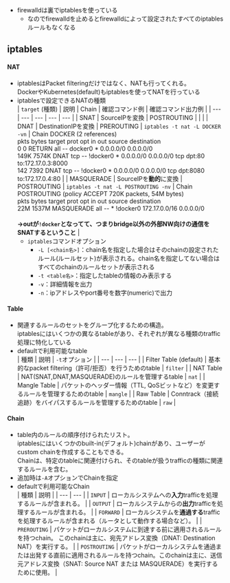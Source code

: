 - firewalldは裏でiptablesを使っている
  - なのでfirewalldを止めるとfirewalldによって設定されたすべてのiptablesルールもなくなる

## iptables
#### NAT
- iptablesはPacket filteringだけではなく、NATも行ってくれる。  
  DockerやKubernetes(default)もiptablesを使ってNATを行っている
- iptablesで設定できるNATの種類  
  | `target` (種類) | 説明 | Chain | 確認コマンド例 | 確認コマンド出力例 |
  | --- | --- | --- | --- | --- |
  | SNAT | SourceIPを変換 | POSTROUTING |  | |
  | DNAT | DestinationIPを変換 | PREROUTING | `iptables -t nat -L DOCKER -vn` | Chain DOCKER (2 references)<br> pkts bytes target     prot opt in     out     source               destination<br>    0     0 RETURN     all  --  docker0 *       0.0.0.0/0            0.0.0.0/0<br> 149K 7574K DNAT       tcp  --  !docker0 *       0.0.0.0/0            0.0.0.0/0            tcp dpt:80 to:172.17.0.3:8000<br>  142  7392 DNAT       tcp  --  !docker0 *       0.0.0.0/0            0.0.0.0/0            tcp dpt:8080 to:172.17.0.4:80 |
  | MASQUERADE | SourceIPを**動的**に変換 | POSTROUTING | `iptables -t nat -L POSTROUTING -nv` | Chain POSTROUTING (policy ACCEPT 720K packets, 54M bytes)<br> pkts bytes target     prot opt in     out     source               destination<br>  22M 1537M MASQUERADE  all  --  *      !docker0  172.17.0.0/16        0.0.0.0/0<br><br>**→outが`!docker`となってて、つまりbridge以外の外部NW向けの通信をSNATするということ** |
  - `iptables`コマンドオプション
    - `-L [<chain名>]`：chain名を指定した場合はそのchainの設定されたルール(ルールセット)が表示される。chain名を指定してない場合はすべてのchainのルールセットが表示される
    - `-t <table名>`：指定したtableの情報のみ表示する
    - `-v`：詳細情報を出力
    - `-n`：ipアドレスやport番号を数字(numeric)で出力

#### Table
- 関連するルールのセットをグループ化するための構造。  
  iptablesにはいくつかの異なるtableがあり、それぞれが異なる種類のtraffic処理に特化している
- defaultで利用可能なtable  
  | 種類 | 説明 | `-t`オプション |
  | --- | --- | --- |
  | Filter Table (default) | 基本的なpacket filtering（許可/拒否）を行うためのtable | `filter` |
  | NAT Table | NAT(SNAT,DNAT,MASQUERADE)のルールを管理するtable | `nat` |
  | Mangle Table | パケットのヘッダー情報（TTL, QoSビットなど）を変更するルールを管理するためのtable | `mangle` |
  | Raw Table | Conntrack（接続追跡）をバイパスするルールを管理するためのtable | `raw` |

#### Chain
- table内のルールの順序付けられたリスト。  
  iptablesにはいくつかのbuilt-in(デフォルト)chainがあり、ユーザーがcustom chainを作成することもできる。  
  Chainは、特定のtableに関連付けられ、そのtableが扱うtrafficの種類に関連するルールを含む。
- 追加時は`-A`オプションでChainを指定
- defaultで利用可能なChain  
  | 種類 | 説明 |
  | --- | --- |
  | `INPUT` | ローカルシステムへの**入力**trafficを処理するルールが含まれる。 |
  | `OUTPUT` | ローカルシステムからの**出力**trafficを処理するルールが含まれる。 |
  | `FORWARD` | ローカルシステムを**通過する**trafficを処理するルールが含まれる（ルータとして動作する場合など）。 |
  | `PREROUTING` | パケットがローカルシステムに到達する前に適用されるルールを持つchain。 このchainは主に、宛先アドレス変換（DNAT: Destination NAT）を実行する。 |
  | `POSTROUTING` | パケットがローカルシステムを通過または出発する直前に適用されるルールを持つchain。このchainは主に、送信元アドレス変換（SNAT: Source NAT または MASQUERADE）を実行するために使用。 |